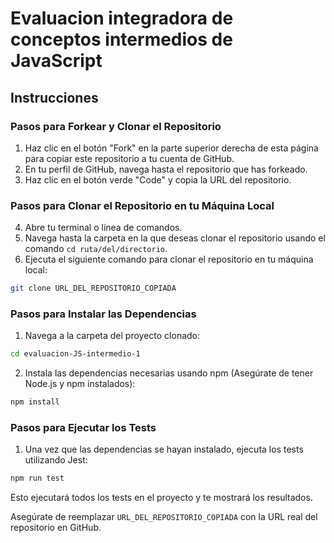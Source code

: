 # Evaluacion integradora de conceptos intermedios de JavaScript

## Instrucciones

### Pasos para Forkear y Clonar el Repositorio

1. Haz clic en el botón "Fork" en la parte superior derecha de esta página para copiar este repositorio a tu cuenta de GitHub.
2. En tu perfil de GitHub, navega hasta el repositorio que has forkeado.
3. Haz clic en el botón verde "Code" y copia la URL del repositorio.

### Pasos para Clonar el Repositorio en tu Máquina Local

4. Abre tu terminal o línea de comandos.
5. Navega hasta la carpeta en la que deseas clonar el repositorio usando el comando `cd ruta/del/directorio`.
6. Ejecuta el siguiente comando para clonar el repositorio en tu máquina local:

```bash
git clone URL_DEL_REPOSITORIO_COPIADA
```

### Pasos para Instalar las Dependencias

1. Navega a la carpeta del proyecto clonado:

```bash
cd evaluacion-JS-intermedio-1
```

2. Instala las dependencias necesarias usando npm (Asegúrate de tener Node.js y npm instalados):

```bash
npm install
```

### Pasos para Ejecutar los Tests

1. Una vez que las dependencias se hayan instalado, ejecuta los tests utilizando Jest:

```bash
npm run test
```

Esto ejecutará todos los tests en el proyecto y te mostrará los resultados.

Asegúrate de reemplazar `URL_DEL_REPOSITORIO_COPIADA` con la URL real del repositorio en GitHub.
